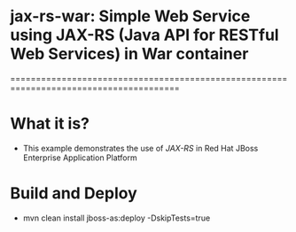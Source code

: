 # jax-rs-war: Simple Web Service using JAX-RS (Java API for RESTful Web Services) in War container
=======================================================================================

# What it is?
* This example demonstrates the use of *JAX-RS* in Red Hat JBoss Enterprise Application Platform

# Build and Deploy
* mvn clean install jboss-as:deploy -DskipTests=true